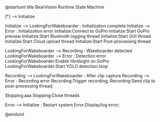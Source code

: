 @startuml
title BearVision Runtime State Machine

[*] --> Initialize

Initialize --> LookingForWakeboarder : Initialization complete
Initialize --> Error : Initialization error
Initialize:Connect to GoPro
Initialize:Start GoPro preview
Initialize:Start Bluetooth logging thread
Initialize:Start GUI thread
Initialize:Start Cloud upload thread
Initialize:Start Post-processing thread

LookingForWakeboarder --> Recording : Wakeboarder detected
LookingForWakeboarder --> Error : Detection error
LookingForWakeboarder:Enable Hindsight on GoPro
LookingForWakeboarder:Start YOLO detection loop

Recording --> LookingForWakeboarder : After clip capture
Recording --> Error : Recording error
Recording:Trigger recording;
Recording:Send clip to post-processing thread;

Stopping:aaa
Stopping:Close threads

Error --> Initialize : Restart system
Error:Display/log error;


@enduml

